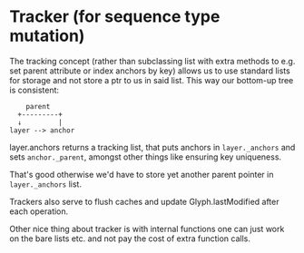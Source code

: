 Tracker (for sequence type mutation)
====================================

The tracking concept (rather than subclassing list with extra methods to e.g.
set parent attribute or index anchors by key) allows us to use standard lists
for storage and not store a ptr to us in said list. This way our bottom-up
tree is consistent:

~~~
    parent
  +---------+
  ↓         |
layer --> anchor
~~~

layer.anchors returns a tracking list, that puts anchors in `layer._anchors`
and sets `anchor._parent`, amongst other things like ensuring key uniqueness.

That's good otherwise we'd have to store yet another parent pointer in
`layer._anchors` list.

Trackers also serve to flush caches and update Glyph.lastModified after each
operation.

Other nice thing about tracker is with internal functions one can just work on
the bare lists etc. and not pay the cost of extra function calls.

